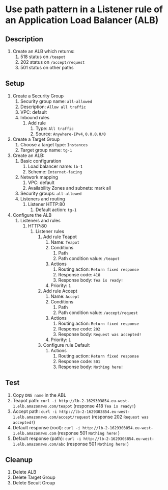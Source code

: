 # Use path pattern in a Listener rule of an Application Load Balancer (ALB)

## Description
1. Create an ALB which returns:
	1. 518 status on `/teapot`
	2. 202 status on `/accept/request`
	3. 501 status on other paths

## Setup
1. Create a Security Group
	1. Security group name: `all-allowed`
	2. Description: `Allow all traffic`
	3. VPC: default
	4. Inbound rules
		1. Add rule
			1. Type: `All traffic`
			2. Source: `Anywhere-IPv4`, `0.0.0.0/0`
1. Create a Target Group
	1. Choose a target type: `Instances`
	2. Target group name: `tg-1`
3. Create an ALB:
	1. Basic configuration
		1. Load balancer name: `lb-1`
		2. Scheme: `Internet-facing`
	2. Network mapping
		1. VPC: default
		2. Availability Zones and subnets: mark all
	3. Security groups: `all-allowed`
	4. Listeners and routing
		1. Listener HTTP:80
			1. Default action: `tg-1`
4. Configure the ALB
	1. Listeners and rules
		1. HTTP:80
			1. Listener rules
				1. Add rule Teapot
					1. Name: `Teapot`
					2. Conditions
						1. Path
						2. Path condition value: `/teapot`
					3. Actions
						1. Routing action: `Return fixed response`
						2. Response code: `418`
						3. Response body: `Tea is ready!`
					4. Priority: `1`
				2. Add rule Accept
					1. Name: `Accept`
					2. Conditions
						1. Path
						2. Path condition value: `/accept/request`
					3. Actions
						1. Routing action: `Return fixed response`
						2. Response code: `202`
						3. Response body: `Request was accepted!`
					4. Priority: `1`
				3. Configure rule Default
					1. Actions
						1. Routing action: `Return fixed response`
						2. Response code: `501`
						3. Response body: `Nothing here!`

## Test
1. Copy `DNS name` in the ABL
2. Teapot path: `curl -i http://lb-2-1629303854.eu-west-1.elb.amazonaws.com/teapot` (response 418 `Tea is ready!`)
3. Accept path: `curl -i http://lb-2-1629303854.eu-west-1.elb.amazonaws.com/accept/request` (response 202 `Request was accepted!`)
4. Default response (root): `curl -i http://lb-2-1629303854.eu-west-1.elb.amazonaws.com` (response 501 `Nothing here!`)
5. Default response (path): `curl -i http://lb-2-1629303854.eu-west-1.elb.amazonaws.com/abc` (response 501 `Nothing here!`)


## Cleanup
1. Delete ALB
2. Delete Target Group
3. Delete Secuit Group
